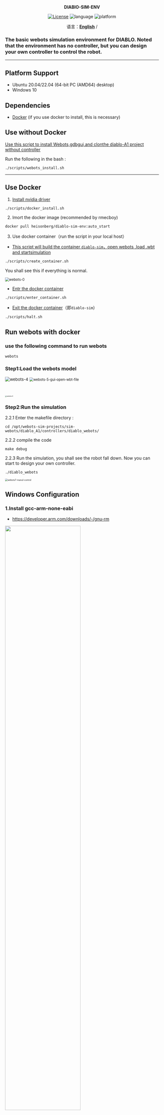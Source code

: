 <p align="center"><strong>DIABIO-SIM-ENV</strong></p>
<p align="center"><a href="https://github.com/Direcrt-Drive-Technology/diablo-sdk-v1/blob/master/LICENSE"><img alt="License" src="https://img.shields.io/badge/License-LGPL%202.1-orange"/></a>
<img alt="language" src="https://img.shields.io/badge/language-c++-red"/>
<img alt="platform" src="https://img.shields.io/badge/platform-Docker-2496ED?style=flat-square&logo=docker&logoColor=FFFFFF"/>
</p>


<p align="center">
    语言：<a href="README.en.md"><strong>English</strong></a> / 
</p>


### The basic webots simulation environment for DIABLO. Noted that the environment has no controller, but you can design your own controller to control the robot. 

---
## Platform Support 

* Ubuntu 20.04/22.04 (64-bit PC (AMD64) desktop)
* Windows 10

## Dependencies 

- [Docker](https://docs.docker.com/engine/install/ubuntu/) (if you use docker to install, this is necessary)

## Use without Docker
[Use this script to install Webots,gdbgui,and clonthe diablo-A1 project without controller](scripts/webots_install.sh)

Run the following in the bash : 

```shell
./scripts/webots_install.sh
```

---

## Use Docker

1. [Install nvidia driver](scripts/docker_install.sh)

```bash
./scripts/docker_install.sh
```
2. Imort the docker image (recommended by rmecboy)
 ```bash
docker pull heisonberg/diablo-sim-env:auto_start
 ```

3. Use docker container（run the script in your local host）

- [This script will build the container `diablo-sim`，open webots ,load .wbt and startsimulation](scripts/create_container.sh)
```bash
./scripts/create_container.sh
```
You shall see this if everything is normal.

<img src="assets/webots-自动启动.png" alt="webots-0" style="zoom: 80%;" />

- [Entr the docker container](scripts/enter_container.sh)
```bash
./scripts/enter_container.sh
```
- [Exit the docker container](scripts/halt.sh)（即`diablo-sim`）
```bash
./scripts/halt.sh
```





## Run webots with docker

### use the following command to run webots
```shell
webots
```


### Step1:Load the webots model

<img src="assets/webots-4.jpg" alt="webots-4" style="zoom:95%;" />

<img src="assets/webots-5-gui-open-wbt-file.jpg" alt="webots-5-gui-open-wbt-file" style="zoom:80%;" />



​								

<img src="assets/webots-6.png" alt="webots-6" style="zoom: 33%;" />

### Step2:Run the simulation
2.2.1 Enter the makefile directory :  
```shell
cd /opt/webots-sim-projects/sim-webots/diablo_A1/controllers/diablo_webots/
```
2.2.2 compile the code
```shell
make debug
```
2.2.3 Run the simulation, you shall see the robot fall down. Now you can start to design your own controller.
```shell
./diablo_webots
```
<img src="assets/webots7-manul-control.jpg" alt="webots7-manul-control" style="zoom: 50%;" />


## Windows Configuration
### 1.Install gcc-arm-none-eabi
- https://developer.arm.com/downloads/-/gnu-rm

<img src="assets/gcc-arm-none-eabi.PNG" height="70%" width="70%" />

- Remeber to choose Add path to envieonment variable

<img src="assets/gcc-arm-none-eabi_install.PNG"   height="50%" width="50%"  />

### 2.Install minGW
- https://sourceforge.net/projects/mingw-w64/files/Toolchains%20targetting%20Win64/Personal%20Builds/mingw-builds/8.1.0/

<img src="assets/minGW.PNG" height="70%" width="70%" />

- unzip and open mingw64\bin，change mingw32-make.exe  to make.exe，then add the bin file to PATH.

### 3.Install Webots
- https://github.com/cyberbotics/webots/releases
，choose R2023a
- Add the following to PATH
Webots\lib\controller

<img src="assets/webots_path2.png" height="50%" width="50%" />

### 4.Install the following in VSCODE

<img src="assets/vscode2.png" height="50%" width="50%" />

#### 4.1 modify launch.json
- Open VSCODE in diablo-sim-env\diablo_A1\controllers，then modify launch.json

<img src="assets/vscode3.png" height="40%" width="40%" />

将launch.json内容替换为如下代码
```
{
    "version": "0.2.0",
    "configurations": [
      {
        "type": "cppdbg",
        "request": "launch",
        "name": "Webots",
        "program": "${workspaceFolder}/diablo_webots/diablo_webots.exe",
        "stopAtEntry": false,
        "cwd": "${workspaceFolder}",
        "args": [ ],
        "environment": [],
        "externalConsole": false
      }
    ]
  }
```
#### 4.2 Modify Makefile
- Open diablo_webots\Makefile

<img src="assets/vscode4.png" height="40%" width="40%" />

Change WEBOTS_HOME_PATH to your webots path

<img src="assets/vscode5.png" height="40%" width="40%" />

- then ```make``` your project to generate diablo_webots.exe
```
cd /d/study/liao/diablo-sim-env/diablo_A1/controllers/diablo_webots

make debug
```
